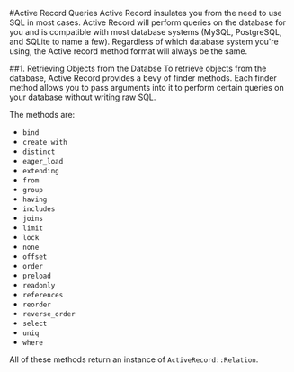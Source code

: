 #Active Record Queries
Active Record insulates you from the need to use SQL in most cases. Active Record will perform queries on the database for you and is compatible with most database systems (MySQL, PostgreSQL, and SQLite to name a few). Regardless of which database system you're using, the Active record method format will always be the same.

##1. Retrieving Objects from the Databse
To retrieve objects from the database, Active Record provides a bevy of finder methods. Each finder method allows you to pass arguments into it to perform certain queries on your database without writing raw SQL.

The methods are:

* `bind`
* `create_with`
* `distinct`
* `eager_load`
* `extending`
* `from`
* `group`
* `having`
* `includes`
* `joins`
* `limit`
* `lock`
* `none`
* `offset`
* `order`
* `preload`
* `readonly`
* `references`
* `reorder`
* `reverse_order`
* `select`
* `uniq`
* `where`

All of these methods return an instance of `ActiveRecord::Relation`.


